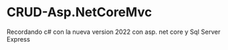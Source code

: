 # CRUD-Asp.NetCoreMvc
Recordando c# con la nueva version 2022 con asp. net core y  Sql Server Express
